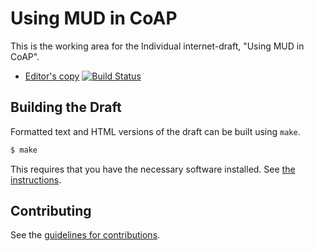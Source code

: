 # Using MUD in CoAP

This is the working area for the Individual internet-draft, "Using MUD in CoAP".

* [Editor's copy](https://jaime.win/draft-coap-mud/draft-jimenez-mud-coap.html)  [![Build Status](https://travis-ci.org/jaimejim/draft-coap-mud.svg?branch=master)](https://travis-ci.org/jaimejim/draft-coap-mud)

## Building the Draft

Formatted text and HTML versions of the draft can be built using `make`.

```sh
$ make
```

This requires that you have the necessary software installed.  See [the
instructions](https://github.com/martinthomson/i-d-template/blob/master/doc/SETUP.md).

## Contributing

See the [guidelines for contributions](https://github.com/jaimejim/draft-coap-mud/blob/master/CONTRIBUTING.md).
